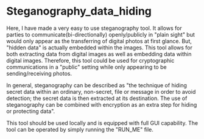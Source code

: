 # Steganography_data_hiding
Here, I have made a very easy to use steganography tool. 
It allows for parties to communicate(bi-directionally) openly/publicly in "plain sight" but would only appear as 
the transferring of digital photos at first glance. But, "hidden data" is actually embedded within the images. 
This tool allows for both extracting data from digital images as well as embedding data within digital images. 
Therefore, this tool could be used for cryptographic communications in a "public" setting while only appearing to 
be sending/receiving photos. 

In general, steganography can be described as "the technique of hiding secret data within an ordinary, non-secret, 
file or message in order to avoid detection; the secret data is then extracted at its destination. The use of steganography 
can be combined with encryption as an extra step for hiding or protecting data".

This tool should be used locally and is equipped with full GUI capability. The tool can be operated by simply running the "RUN_ME" file.
